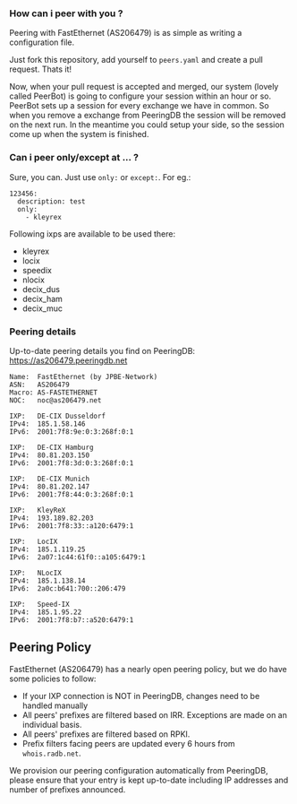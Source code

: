 ### How can i peer with you ? ###

Peering with FastEthernet (AS206479) is as simple as writing a configuration file.

Just fork this repository, add yourself to ```peers.yaml``` and create a pull request. Thats it!

Now, when your pull request is accepted and merged, our system (lovely called PeerBot) is going to configure your session within an hour or so. PeerBot sets up a session for every exchange we have in common. So when you remove a exchange from PeeringDB the session will be removed on the next run.
In the meantime you could setup your side, so the session come up when the system is finished.

### Can i peer only/except at ... ?

Sure, you can. Just use ```only:``` or ```except:```. For eg.:

```
123456:
  description: test
  only:
    - kleyrex
```

Following ixps are available to be used there:

- kleyrex
- locix
- speedix
- nlocix
- decix_dus
- decix_ham
- decix_muc

### Peering details ###

Up-to-date peering details you find on PeeringDB: https://as206479.peeringdb.net

```
Name:  FastEthernet (by JPBE-Network)
ASN:   AS206479
Macro: AS-FASTETHERNET
NOC:   noc@as206479.net

IXP:   DE-CIX Dusseldorf
IPv4:  185.1.58.146
IPv6:  2001:7f8:9e:0:3:268f:0:1

IXP:   DE-CIX Hamburg
IPv4:  80.81.203.150
IPv6:  2001:7f8:3d:0:3:268f:0:1

IXP:   DE-CIX Munich
IPv4:  80.81.202.147
IPv6:  2001:7f8:44:0:3:268f:0:1

IXP:   KleyReX
IPv4:  193.189.82.203
IPv6:  2001:7f8:33::a120:6479:1

IXP:   LocIX
IPv4:  185.1.119.25
IPv6:  2a07:1c44:61f0::a105:6479:1

IXP:   NLocIX
IPv4:  185.1.138.14
IPv6:  2a0c:b641:700::206:479

IXP:   Speed-IX
IPv4:  185.1.95.22
IPv6:  2001:7f8:b7::a520:6479:1

```
## Peering Policy ##

FastEthernet (AS206479) has a nearly open peering policy, but we do have some policies to follow:

 * If your IXP connection is NOT in PeeringDB, changes need to be handled manually
 * All peers' prefixes are filtered based on IRR. Exceptions are made on an individual basis.
 * All peers' prefixes are filtered based on RPKI.
 * Prefix filters facing peers are updated every 6 hours from `whois.radb.net`.

We provision our peering configuration automatically from PeeringDB, please ensure that your entry is kept up-to-date including IP addresses and number of prefixes announced.
